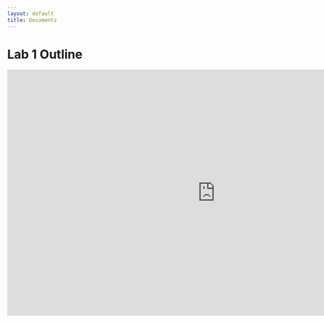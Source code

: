 ```yaml
---
layout: default
title: Documents
---
```

# Lab 1 Outline

<embed src="https://natskor.github.io/Ruby-QuestNest/assets/documents/Ruby-Lab.pdf" type="application/pdf" frameborder="0" width="960" height="569" allowfullscreen="true" mozallowfullscreen="true" webkitallowfullscreen="true">